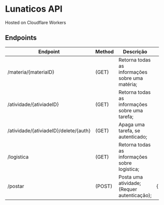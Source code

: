 # Lunaticos API
Hosted on Cloudflare Workers

## Endpoints
| Endpoint                | Method | Descrição                                          | Payload                               |
| ----------------------- | ------ | -------------------------------------------------- | ------------------------------------- |
| /materia/{materiaID}    | (GET)  | Retorna todas as informações sobre uma matéria;    |   |
| /atividade/{ativiadeID} | (GET)  | Retorna todas as informações sobre uma tarefa;     |   |
| /atividade/{ativiadeID}/delete/{auth} | (GET) | Apaga uma tarefa, se autenticado;     |   |
| /logistica              | (GET)  | Retorna todas as informações sobre logistica;      |   |
| /postar                 | (POST) | Posta uma atividade; (Requer autenticação);        | {"auth","title","content","materiaID"} |



